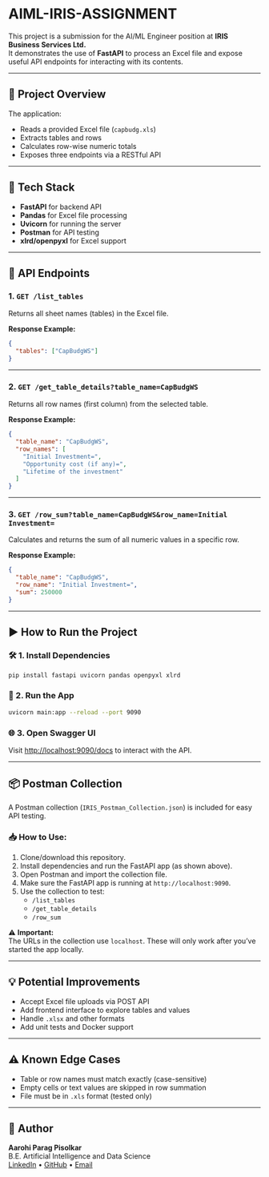 # AIML-IRIS-ASSIGNMENT

This project is a submission for the AI/ML Engineer position at **IRIS Business Services Ltd.**  
It demonstrates the use of **FastAPI** to process an Excel file and expose useful API endpoints for interacting with its contents.

---

## 📁 Project Overview

The application:
- Reads a provided Excel file (`capbudg.xls`)
- Extracts tables and rows
- Calculates row-wise numeric totals
- Exposes three endpoints via a RESTful API

---

## 🔧 Tech Stack

- **FastAPI** for backend API
- **Pandas** for Excel file processing
- **Uvicorn** for running the server
- **Postman** for API testing
- **xlrd/openpyxl** for Excel support

---

## 📌 API Endpoints

### 1. `GET /list_tables`

Returns all sheet names (tables) in the Excel file.

**Response Example:**
```json
{
  "tables": ["CapBudgWS"]
}
```

---

### 2. `GET /get_table_details?table_name=CapBudgWS`

Returns all row names (first column) from the selected table.

**Response Example:**
```json
{
  "table_name": "CapBudgWS",
  "row_names": [
    "Initial Investment=",
    "Opportunity cost (if any)=",
    "Lifetime of the investment"
  ]
}
```

---

### 3. `GET /row_sum?table_name=CapBudgWS&row_name=Initial Investment=`

Calculates and returns the sum of all numeric values in a specific row.

**Response Example:**
```json
{
  "table_name": "CapBudgWS",
  "row_name": "Initial Investment=",
  "sum": 250000
}
```

---

## ▶️ How to Run the Project

### 🛠️ 1. Install Dependencies

```bash
pip install fastapi uvicorn pandas openpyxl xlrd
```

### 🚀 2. Run the App

```bash
uvicorn main:app --reload --port 9090
```

### 🌐 3. Open Swagger UI

Visit [http://localhost:9090/docs](http://localhost:9090/docs) to interact with the API.

---

## 📦 Postman Collection

A Postman collection (`IRIS_Postman_Collection.json`) is included for easy API testing.

### 📥 How to Use:

1. Clone/download this repository.
2. Install dependencies and run the FastAPI app (as shown above).
3. Open Postman and import the collection file.
4. Make sure the FastAPI app is running at `http://localhost:9090`.
5. Use the collection to test:
   - `/list_tables`
   - `/get_table_details`
   - `/row_sum`

⚠️ **Important:**  
The URLs in the collection use `localhost`. These will only work after you’ve started the app locally.

---

## 💡 Potential Improvements

- Accept Excel file uploads via POST API
- Add frontend interface to explore tables and values
- Handle `.xlsx` and other formats
- Add unit tests and Docker support

---

## ⚠️ Known Edge Cases

- Table or row names must match exactly (case-sensitive)
- Empty cells or text values are skipped in row summation
- File must be in `.xls` format (tested only)

---

## 👤 Author

**Aarohi Parag Pisolkar**  
B.E. Artificial Intelligence and Data Science  
[LinkedIn](#) • [GitHub](#) • [Email](#)
